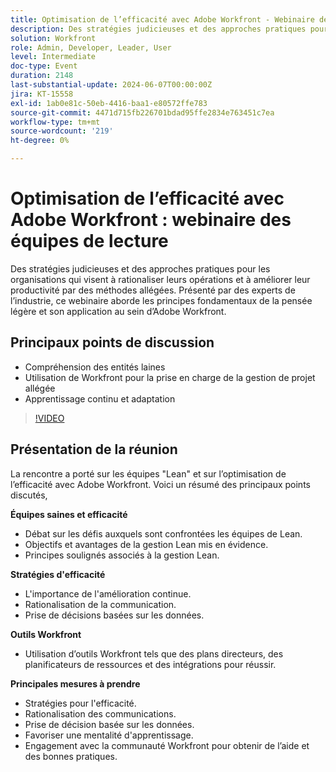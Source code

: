 ```yaml
---
title: Optimisation de l’efficacité avec Adobe Workfront - Webinaire des équipes de lecture
description: Des stratégies judicieuses et des approches pratiques pour les organisations qui visent à rationaliser leurs opérations et à améliorer leur productivité par des méthodes allégées. Hébergé par des experts du secteur, ce webinaire aborde les principes fondamentaux de la pensée légère et son application dans Adobe Workfront. Points de discussion clés - Comprendre les ​ principaux intelligents à l’aide de Workfront pour soutenir une gestion de projet équilibrée Apprentissage continu et adaptation
solution: Workfront
role: Admin, Developer, Leader, User
level: Intermediate
doc-type: Event
duration: 2148
last-substantial-update: 2024-06-07T00:00:00Z
jira: KT-15558
exl-id: 1ab0e81c-50eb-4416-baa1-e80572ffe783
source-git-commit: 4471d715fb226701bdad95ffe2834e763451c7ea
workflow-type: tm+mt
source-wordcount: '219'
ht-degree: 0%

---
```


# Optimisation de l’efficacité avec Adobe Workfront : webinaire des équipes de lecture

Des stratégies judicieuses et des approches pratiques pour les organisations qui visent à rationaliser leurs opérations et à améliorer leur productivité par des méthodes allégées. Présenté par des experts de l’industrie, ce webinaire aborde les principes fondamentaux de la pensée légère et son application au sein d’Adobe Workfront.

## Principaux points de discussion

* Compréhension des entités laines
* Utilisation de Workfront pour la prise en charge de la gestion de projet allégée
* Apprentissage continu et adaptation

>[!VIDEO](https://video.tv.adobe.com/v/3429287/?learn=on)

## Présentation de la réunion

La rencontre a porté sur les équipes &quot;Lean&quot; et sur l’optimisation de l’efficacité avec Adobe Workfront. Voici un résumé des principaux points discutés,

**Équipes saines et efficacité**

* Débat sur les défis auxquels sont confrontées les équipes de Lean.
* Objectifs et avantages de la gestion Lean mis en évidence.
* Principes soulignés associés à la gestion Lean.

**Stratégies d&#39;efficacité**

* L&#39;importance de l&#39;amélioration continue.
* Rationalisation de la communication.
* Prise de décisions basées sur les données.

**Outils Workfront**

* Utilisation d’outils Workfront tels que des plans directeurs, des planificateurs de ressources et des intégrations pour réussir.

**Principales mesures à prendre**

* Stratégies pour l&#39;efficacité.
* Rationalisation des communications.
* Prise de décision basée sur les données.
* Favoriser une mentalité d&#39;apprentissage.
* Engagement avec la communauté Workfront pour obtenir de l’aide et des bonnes pratiques.